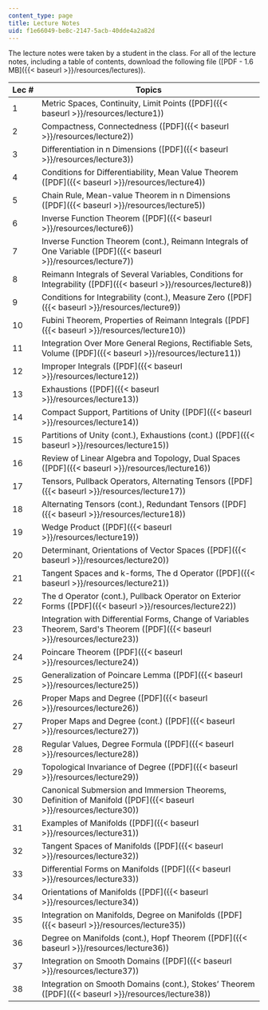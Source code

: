 ```yaml
---
content_type: page
title: Lecture Notes
uid: f1e66049-be8c-2147-5acb-40dde4a2a82d
---
```


The lecture notes were taken by a student in the class. For all of the lecture notes, including a table of contents, download the following file ([PDF - 1.6 MB]({{< baseurl >}}/resources/lectures)).

| Lec # | Topics |
| --- | --- |
| 1 | Metric Spaces, Continuity, Limit Points ([PDF]({{< baseurl >}}/resources/lecture1)) |
| 2 | Compactness, Connectedness ([PDF]({{< baseurl >}}/resources/lecture2)) |
| 3 | Differentiation in n Dimensions ([PDF]({{< baseurl >}}/resources/lecture3)) |
| 4 | Conditions for Differentiability, Mean Value Theorem ([PDF]({{< baseurl >}}/resources/lecture4)) |
| 5 | Chain Rule, Mean-value Theorem in n Dimensions ([PDF]({{< baseurl >}}/resources/lecture5)) |
| 6 | Inverse Function Theorem ([PDF]({{< baseurl >}}/resources/lecture6)) |
| 7 | Inverse Function Theorem (cont.), Reimann Integrals of One Variable ([PDF]({{< baseurl >}}/resources/lecture7)) |
| 8 | Reimann Integrals of Several Variables, Conditions for Integrability ([PDF]({{< baseurl >}}/resources/lecture8)) |
| 9 | Conditions for Integrability (cont.), Measure Zero ([PDF]({{< baseurl >}}/resources/lecture9)) |
| 10 | Fubini Theorem, Properties of Reimann Integrals ([PDF]({{< baseurl >}}/resources/lecture10)) |
| 11 | Integration Over More General Regions, Rectifiable Sets, Volume ([PDF]({{< baseurl >}}/resources/lecture11)) |
| 12 | Improper Integrals ([PDF]({{< baseurl >}}/resources/lecture12)) |
| 13 | Exhaustions ([PDF]({{< baseurl >}}/resources/lecture13)) |
| 14 | Compact Support, Partitions of Unity ([PDF]({{< baseurl >}}/resources/lecture14)) |
| 15 | Partitions of Unity (cont.), Exhaustions (cont.) ([PDF]({{< baseurl >}}/resources/lecture15)) |
| 16 | Review of Linear Algebra and Topology, Dual Spaces ([PDF]({{< baseurl >}}/resources/lecture16)) |
| 17 | Tensors, Pullback Operators, Alternating Tensors ([PDF]({{< baseurl >}}/resources/lecture17)) |
| 18 | Alternating Tensors (cont.), Redundant Tensors ([PDF]({{< baseurl >}}/resources/lecture18)) |
| 19 | Wedge Product ([PDF]({{< baseurl >}}/resources/lecture19)) |
| 20 | Determinant, Orientations of Vector Spaces ([PDF]({{< baseurl >}}/resources/lecture20)) |
| 21 | Tangent Spaces and k-forms, The d Operator ([PDF]({{< baseurl >}}/resources/lecture21)) |
| 22 | The d Operator (cont.), Pullback Operator on Exterior Forms ([PDF]({{< baseurl >}}/resources/lecture22)) |
| 23 | Integration with Differential Forms, Change of Variables Theorem, Sard's Theorem ([PDF]({{< baseurl >}}/resources/lecture23)) |
| 24 | Poincare Theorem ([PDF]({{< baseurl >}}/resources/lecture24)) |
| 25 | Generalization of Poincare Lemma ([PDF]({{< baseurl >}}/resources/lecture25)) |
| 26 | Proper Maps and Degree ([PDF]({{< baseurl >}}/resources/lecture26)) |
| 27 | Proper Maps and Degree (cont.) ([PDF]({{< baseurl >}}/resources/lecture27)) |
| 28 | Regular Values, Degree Formula ([PDF]({{< baseurl >}}/resources/lecture28)) |
| 29 | Topological Invariance of Degree ([PDF]({{< baseurl >}}/resources/lecture29)) |
| 30 | Canonical Submersion and Immersion Theorems, Definition of Manifold ([PDF]({{< baseurl >}}/resources/lecture30)) |
| 31 | Examples of Manifolds ([PDF]({{< baseurl >}}/resources/lecture31)) |
| 32 | Tangent Spaces of Manifolds ([PDF]({{< baseurl >}}/resources/lecture32)) |
| 33 | Differential Forms on Manifolds ([PDF]({{< baseurl >}}/resources/lecture33)) |
| 34 | Orientations of Manifolds ([PDF]({{< baseurl >}}/resources/lecture34)) |
| 35 | Integration on Manifolds, Degree on Manifolds ([PDF]({{< baseurl >}}/resources/lecture35)) |
| 36 | Degree on Manifolds (cont.), Hopf Theorem ([PDF]({{< baseurl >}}/resources/lecture36)) |
| 37 | Integration on Smooth Domains ([PDF]({{< baseurl >}}/resources/lecture37)) |
| 38 | Integration on Smooth Domains (cont.), Stokes’ Theorem ([PDF]({{< baseurl >}}/resources/lecture38))